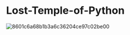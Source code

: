 # Lost-Temple-of-Python
![8601c6a68b1b3a6c36204ce97c02be00](https://github.com/danush754/Lost-Temple-of-Python/assets/69307653/2f063a46-0a05-406d-8c35-7b22c5e93782)
